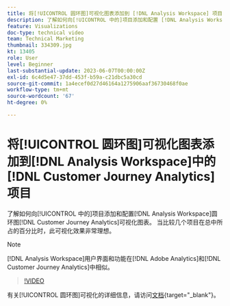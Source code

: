```yaml
---
title: 将[!UICONTROL 圆环图]可视化图表添加到 [!DNL Analysis Workspace] 项目
description: 了解如何向[!UICONTROL 中的]项目添加和配置 [!DNL Analysis Workspace] 圆环图 [!DNL Customer Journey Analytics]可视化图表。
feature: Visualizations
doc-type: technical video
team: Technical Marketing
thumbnail: 334309.jpg
kt: 13405
role: User
level: Beginner
last-substantial-update: 2023-06-07T00:00:00Z
exl-id: 6c4d5e47-37dd-453f-b59a-c21dbc5a30cd
source-git-commit: 1a4ecef0d27d46164a1275906aaf36730468f0ae
workflow-type: tm+mt
source-wordcount: '67'
ht-degree: 0%

---
```


# 将[!UICONTROL 圆环图]可视化图表添加到[!DNL Analysis Workspace]中的[!DNL Customer Journey Analytics]项目

了解如何向[!UICONTROL 中的]项目添加和配置[!DNL Analysis Workspace]圆环图[!DNL Customer Journey Analytics]可视化图表。 当比较几个项目在总中所占的百分比时，此可视化效果非常理想。

>[!NOTE]
>
>[!DNL Analysis Workspace]用户界面和功能在[!DNL Adobe Analytics]和[!DNL Customer Journey Analytics]中相似。

>[!VIDEO](https://video.tv.adobe.com/v/334309/?quality=12&learn=on)

有关[!UICONTROL 圆环图]可视化的详细信息，请访问[文档](https://experienceleague.adobe.com/docs/analytics-platform/using/cja-workspace/visualizations/donut.html?lang=zh-Hans){target="_blank"}。
